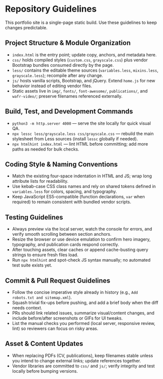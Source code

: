 # Repository Guidelines

This portfolio site is a single-page static build. Use these guidelines to keep changes predictable.

## Project Structure & Module Organization
- `index.html` is the entry point; update copy, anchors, and metadata here.
- `css/` holds compiled styles (`custom.css`, `grayscale.css`) plus vendor Bootstrap bundles consumed directly by the page.
- `less/` contains the editable theme sources (`variables.less`, `mixins.less`, `grayscale.less`); recompile after any change.
- `js/` hosts vanilla scripts, Bootstrap, and jQuery. Extend `home.js` for new behavior instead of editing vendor files.
- Static assets live in `img/`, `fonts/`, `font-awesome/`, `publications/`, and `wafr-video/`; preserve filenames referenced externally.

## Build, Test, and Development Commands
- `python3 -m http.server 4000` — serve the site locally for quick visual QA.
- `npx lessc less/grayscale.less css/grayscale.css` — rebuild the main stylesheet from Less sources (install `lessc` globally if needed).
- `npx htmlhint index.html` — lint HTML before committing; add more paths as needed for bulk checks.

## Coding Style & Naming Conventions
- Match the existing four-space indentation in HTML and JS; wrap long attribute lists for readability.
- Use kebab-case CSS class names and rely on shared tokens defined in `variables.less` for colors, spacing, and typography.
- Keep JavaScript ES5-compatible (function declarations, `var` when required) to remain consistent with bundled vendor scripts.

## Testing Guidelines
- Always preview via the local server, watch the console for errors, and verify smooth scrolling between section anchors.
- Resize the browser or use device emulation to confirm hero imagery, typography, and publication cards respond correctly.
- After touching assets, clear caches or append cache-busting query strings to ensure fresh files load.
- Run `npx htmlhint` and spot-check JS syntax manually; no automated test suite exists yet.

## Commit & Pull Request Guidelines
- Follow the concise imperative style already in history (e.g., `Add robots.txt and sitemap.xml`).
- Squash trivial fix-ups before pushing, and add a brief body when the diff needs context.
- PRs should link related issues, summarize visual/content changes, and include before/after screenshots or GIFs for UI tweaks.
- List the manual checks you performed (local server, responsive review, lint) so reviewers can focus on risky areas.

## Asset & Content Updates
- When replacing PDFs (CV, publications), keep filenames stable unless you intend to change external links; update references together.
- Vendor libraries are committed to `css/` and `js/`; verify integrity and test locally before bumping versions.
